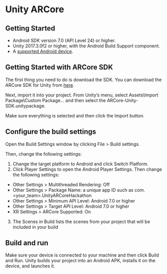 # Unity ARCore
## Getting Started

* Android SDK version 7.0 (API Level 24) or higher.
* Unity 2017.3.0f2 or higher, with the Android Build Support component.
* A [supported Android device](https://developers.google.com/ar/discover/#supported_devices).

## Getting Started with ARCore SDK
The first thing you need to do is download the SDK. You can download the ARCore SDK for Unity from [here](https://github.com/google-ar/arcore-unity-sdk/releases/download/v1.1.0/arcore-unity-sdk-v1.1.0.unitypackage).

Next, import it into your project. From Unity’s menu, select Assets\Import Package\Custom Package... and then select the ARCore-Unity-SDK.unitypackage.

Make sure everything is selected and then click the Import button.

## Configure the build settings
Open the Build Settings window by clicking File > Build settings.

Then, change the following settings:
1. Change the target platform to Android and click Switch Platform.
2. Click Player Settings to open the Android Player Settings. Then change the following settings:
* Other Settings > Multithreaded Rendering: Off
* Other Settings > Package Name: a unique app ID such as com.<your_team>.UnityARCoreHackathon
* Other Settings > Minimum API Level: Android 7.0 or higher
* Other Settings > Target API Level: Android 7.0 or higher
* XR Settings > ARCore Supported: On
3. The Scenes in Build lists the scenes from your project that will be included in your build


## Build and run
Make sure your device is connected to your machine and then click Build and Run. Unity builds your project into an Android APK, installs it on the device, and launches it.